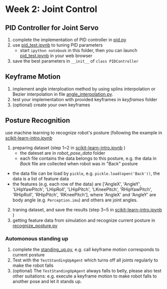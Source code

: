 # Week 2: Joint Control
## PID Controller for Joint Servo
1. complete the implementation of PID controller in [pid.py](./pid.py)
2. use [pid_test.ipynb](./pid_test.ipynb) to tuning PID parameters
	* start ```ipython notebook``` in this folder, then you can launch [pid_test.ipynb](./pid_test.ipynb) in your web browser
3. save the best parameters in ```__init__``` of ```class PIDController```

## Keyframe Motion
1. implement angle interploation method by using splins interpolation or Bezier interpolation in file [angle_interpolation.py](./angle_interpolation.py).
2. test your implementation with provided keyframes in *keyframes* folder
3. (optional) create your own keyframes

## Posture Recognition
use machine learning to recognize robot's posture (following the example in [scikit-learn-intro.ipynb](./scikit-learn-intro.ipynb)
1. preparing dataset (step 1~2 in [scikit-learn-intro.ipynb](./scikit-learn-intro.ipynb) )
	* the dateset are in *robot_pose_data* folder
	* each file contains the data belongs to this posture, e.g. the data in *Back* file are collected when robot was in "Back" posture
  * the data file can be load by ```pickle```, e.g. ```pickle.load(open('Back'))```, the data is a list of feature data
  * the features (e.g. each row of the data) are ['AngleX', 'AngleY', 'LHipYawPitch', 'LHipRoll', 'LHipPitch', 'LKneePitch', 'RHipYawPitch', 'RHipRoll', 'RHipPitch', 'RKneePitch'], where 'AngleX' and 'AngleY' are body angle (e.g. ```Perception.imu```) and others are joint angles.
2. traning dataset, and save the results (step 3~5 in [scikit-learn-intro.ipynb](./scikit-learn-intro.ipynb) )
3. getting feature data from simulation and recognize current posture in [recognize_posture.py](./recognize_posture.py)

### Automonous standing up
1. complete the [standing_up.py](./standing_up.py), e.g. call keyframe motion corresponds to current posture
2. Test with the ```TestStandingUpAgent``` which turns off all joints regularly to make the robot falls
3. (optional) The ```TestStandingUpAgent``` always falls to belly, please also test other suitations: e.g. execute a keyframe motion to make robot falls to another pose and let it stands up.